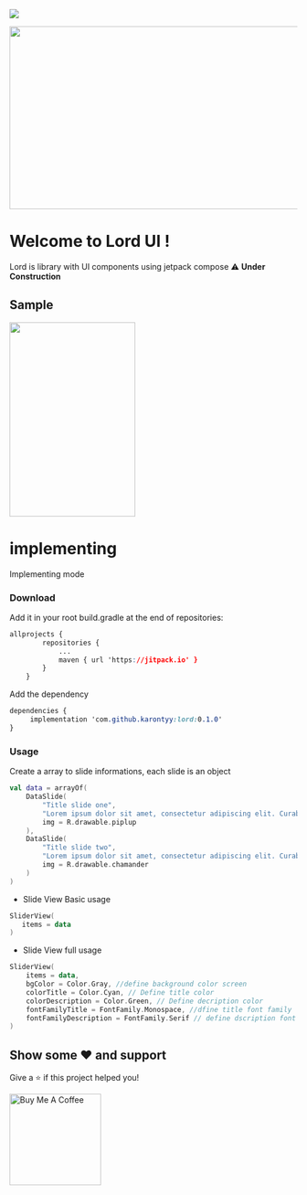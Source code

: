 [![](https://jitpack.io/v/karontyy/lord.svg)](https://jitpack.io/#karontyy/lord)

<img src="https://raw.githubusercontent.com/karontyy/lord/master/lordLogo.png" width="640" height="320"/>


# Welcome to Lord UI !
Lord is library with UI components using jetpack compose
⚠ **Under Construction**

## Sample

<img src="https://raw.githubusercontent.com/karontyy/lord/master/sample.GIF" width="220" height="340"/>

# implementing
Implementing mode

### Download

Add it in your root build.gradle at the end of repositories:
```css
allprojects {
		repositories {
			...
			maven { url 'https://jitpack.io' }
		}
	}
```
Add the dependency
```css
dependencies {
	 implementation 'com.github.karontyy:lord:0.1.0'
}
```
### Usage

Create a array to slide informations, each slide is an object
```kotlin
val data = arrayOf(  
    DataSlide(
	    "Title slide one",
	    "Lorem ipsum dolor sit amet, consectetur adipiscing elit. Curabitur id.", 
	    img = R.drawable.piplup
    ),
    DataSlide(
	    "Title slide two",
	    "Lorem ipsum dolor sit amet, consectetur adipiscing elit. Curabitur id.", 
	    img = R.drawable.chamander
    )
)
```

* Slide View Basic usage
```kotlin
SliderView(  
   items = data  
)
```
* Slide View full usage
```kotlin
SliderView(  
    items = data,  
    bgColor = Color.Gray, //define background color screen
	colorTitle = Color.Cyan, // Define title color
	colorDescription = Color.Green, // Define decription color
	fontFamilyTitle = FontFamily.Monospace, //dfine title font family 
	fontFamilyDescription = FontFamily.Serif // define dscription font family 
)
```

## Show some ❤ and support

Give a ⭐️ if this project helped you!

<a href="https://www.buymeacoffee.com/karonty" target="_blank">
    <img src="https://cdn.buymeacoffee.com/buttons/v2/default-yellow.png" alt="Buy Me A Coffee" width="160">
</a>